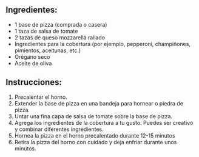 
## Ingredientes:

- 1 base de pizza (comprada o casera)
- 1 taza de salsa de tomate
- 2 tazas de queso mozzarella rallado
- Ingredientes para la cobertura (por ejemplo, pepperoni, champiñones, pimientos, aceitunas, etc.)
- Orégano seco
- Aceite de oliva

## Instrucciones:

1. Precalentar el horno.
2. Extender la base de pizza en una bandeja para hornear o piedra de pizza.
3. Untar una fina capa de salsa de tomate sobre la base de pizza.
4. Agrega los ingredientes de la cobertura a tu gusto. Puedes ser creativo y combinar diferentes ingredientes.
5. Hornea la pizza en el horno precalentado durante 12-15 minutos
6. Retira la pizza del horno con cuidado y deja enfriar durante unos minutos.

